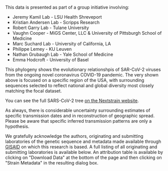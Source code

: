 This data is presented as part of a group initiative involving:
* Jeremy Kamil Lab - LSU Health Shreveport
* Kristian Andersen Lab - Scripps Research
* Robert Garry Lab - Tulane University
* Vaughn Cooper - MiGS Center, LLC & University of Pittsburgh School of Medicine
* Marc Suchard Lab - University of California, LA
* Philippe Lemey - KU Leuven
* Nathan Grubaugh Lab - Yale School of Medicine
* Emma Hodcroft - University of Basel

This phylogeny shows the evolutionary relationshpis of SAR-CoV-2 viruses from the ongoing novel coronavirus COVID-19 pandemic. The very shown above is focused on a specific region of the USA, with surrounding sequences selected to reflect national and global diversity most closely matching the focal dataset.

You can see the full SARS-CoV-2 tree [on the Nextstrain website](https://nextstrain.org/ncov).

As always, there is considerable uncertainty surrounding estimates of specific transmission dates and in reconstruction of geographic spread. Please be aware that specific inferred transmission patterns are only a hypothesis.


We gratefully acknowledge the authors, originating and submitting laboratories of the genetic sequence and metadata made available through [GISAID](https://gisaid.org) on which this research is based. A full listing of all originating and submitting laboratories is available below. An attribution table is available by clicking on "Download Data" at the bottom of the page and then clicking on "Strain Metadata" in the resulting dialog box.
